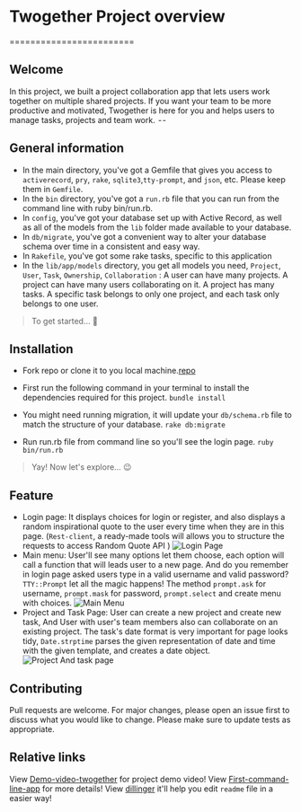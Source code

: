 # Twogether Project overview
========================
## Welcome 
In this project, we built a project collaboration app that lets users work together on multiple shared projects. If you want your team to be more productive and motivated, Twogether is here for you and helps users to manage tasks, projects and team work.
 - -
## General information
- In the main directory, you've got a Gemfile that gives you access to `activerecord`, `pry`, `rake`, `sqlite3`,`tty-prompt`, and `json`,  etc. Please keep them in `Gemfile`.
- In the `bin` directory, you've got a `run.rb` file that you can run from the command line with ruby bin/run.rb.
- In `config`, you've got your database set up with Active Record, as well as all of the models from the `lib` folder made available to your database.
- In `db/migrate`, you've got a convenient way to alter your database schema over time in a consistent and easy way.
- In `Rakefile`, you've got some rake tasks, specific to this application
- In the `lib/app/models` directory, you get all models you need, `Project`, `User`, `Task`, `Ownership`, `Collaboration` : A user can have many projects. A project can have many users collaborating on it. A project has many tasks. A specific task belongs to only one project, and each task only belongs to one user.

> To get started… :partying_face:

## Installation
- Fork repo or clone it to you local machine.[repo](https://github.com/vuonga1103/ruby-project-alt-guidelines-nyc04-seng-ft-053120)

- First run the following command in your terminal to install the dependencies required for this project.
`bundle install`

- You might need running migration, it will update your `db/schema.rb` file to match the structure of your database.
`rake db:migrate`

- Run run.rb file from command line so you'll see the login page.
`ruby bin/run.rb`

> Yay! Now let's explore… :wink:

## Feature
* Login page: It displays choices for login or register, and also displays a random inspirational quote to the user every time when they are in this page. (`Rest-client`, a ready-made tools will allows you to structure the requests to access Random Quote API )
![Login Page](https://cdn-images-1.medium.com/max/1600/1*w5A7ZpCoWtACu-iTCgcXjg.png)
* Main menu: User'll see many options let them choose, each option will call a function that will leads user to a new page. And do you remember in login page asked users type in a valid username and valid password? `TTY::Prompt` let all the magic happens! The method `prompt.ask` for username, `prompt.mask` for password, `prompt.select` and create menu with choices.
![Main Menu](https://cdn-images-1.medium.com/max/1600/1*wB7_WfLPUbBRXsi021jXPA.png)
* Project and Task Page: User can create a new project and create new task, And User with user's team members also can collaborate on an existing project. The task's date format is very important for page looks tidy, `Date.strptime` parses the given representation of date and time with the given template, and creates a date object. 
![Project And task page](https://cdn-images-1.medium.com/max/1600/1*bA7hYZeW62YifysQ_vXSUw.png)

## Contributing
Pull requests are welcome. For major changes, please open an issue first to discuss what you would like to change.
Please make sure to update tests as appropriate.


## Relative links

View [Demo-video-twogether](https://youtu.be/sGMvnoqvHrc?t=4) for project demo video!
View [First-command-line-app](https://medium.com/@vuonganht/creating-my-first-command-line-crud-app-61fc4fd6e530) for more details!
View [dillinger](https://dillinger.io/) it'll help you edit `readme` file in a easier way!